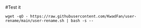 #Test it

    wget -qO - https://raw.githubusercontent.com/KwadFan/user-rename/main/user-rename.sh | bash -s --
